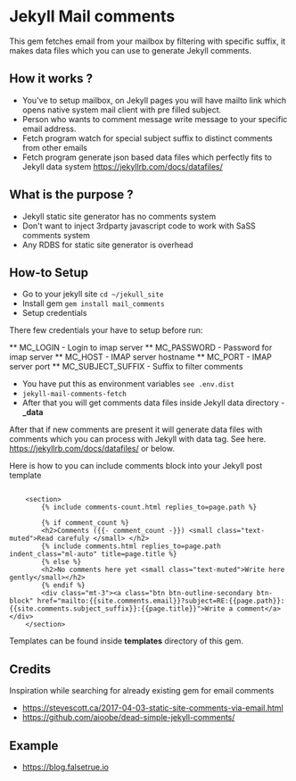 # Jekyll Mail comments

This gem fetches email from your mailbox by filtering with specific suffix, it makes data files which you can use to generate Jekyll comments.

## How it works ? 

* You've to setup mailbox, on Jekyll pages you will have mailto link which opens native system mail client with pre filled subject. 
* Person who wants to comment message write message to your specific email address. 
* Fetch program watch for special subject suffix to distinct comments from other emails
* Fetch program generate json based data files which perfectly fits to Jekyll data system https://jekyllrb.com/docs/datafiles/


## What is the purpose ?

* Jekyll static site generator has no comments system
* Don't want to inject 3rdparty javascript code to work with SaSS comments system
* Any RDBS for static site generator is overhead


## How-to Setup

* Go to your jekyll site `cd ~/jekull_site`
* Install gem `gem install mail_comments`
* Setup credentials

There few credentials your have to setup before run:

** MC_LOGIN - Login to imap server
** MC_PASSWORD - Password for imap server
** MC_HOST - IMAP server hostname
** MC_PORT - IMAP server port 
** MC_SUBJECT_SUFFIX - Suffix to filter comments

* You have put this as environment variables `see .env.dist`
* `jekyll-mail-comments-fetch`
* After that you will get comments data files inside Jekyll data directory - **_data**

After that if new comments are present it will generate data files with comments which you can process with Jekyll with data tag.
See here. https://jekyllrb.com/docs/datafiles/ or below.

Here is how to you can include comments block into your Jekyll post template

```

	<section>
	    {% include comments-count.html replies_to=page.path %}
	    
	    {% if comment_count %}
	    <h2>Comments ({{- comment_count -}}) <small class="text-muted">Read carefuly </small> </h2>
	    {% include comments.html replies_to=page.path indent_class="ml-auto" title=page.title %}
	    {% else %}
	    <h2>No comments here yet <small class="text-muted">Write here gently</small></h2>
	    {% endif %}
	    <div class="mt-3"><a class="btn btn-outline-secondary btn-block" href="mailto:{{site.comments.email}}?subject=RE:{{page.path}}:{{site.comments.subject_suffix}}:{{page.title}}">Write a comment</a> </div>
	</section>
```
Templates can be found inside **templates** directory of this gem.


## Credits

Inspiration while searching for already existing gem for email comments

* https://stevescott.ca/2017-04-03-static-site-comments-via-email.html
* https://github.com/aioobe/dead-simple-jekyll-comments/


## Example

* https://blog.falsetrue.io
